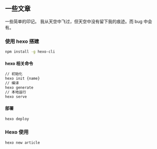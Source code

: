 ## 一些文章

一些简单的印记。
我从天空中飞过，但天空中没有留下我的痕迹。而 bug 中会有。

### 使用 hexo 搭建
```bash
npm install -g hexo-cli
```
#### hexo 相关命令
```bash
// 初始化
hexo init {name}  
// 编译
hexo generate  
// 本地运行
hexo serve
```

#### 部署
```bash
hexo deploy
```

### Hexo 使用
```bash
hexo new article
```